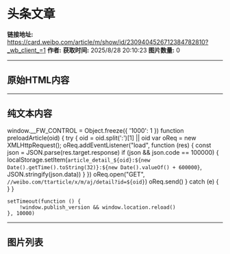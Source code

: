 # 头条文章

**链接地址:** https://card.weibo.com/article/m/show/id/2309404526712384782810?_wb_client_=1
**作者:** 
**获取时间:** 2025/8/28 20:10:23
**图片数量:** 0

---

## 原始HTML内容


<div id="app">
    <div class="m-loading-box-v2">
        <div class="top">
            <div class="line ht1"></div>
            <div class="line ht1 wt1"></div>
        </div>
        <div class="con">
            <div class="line"></div>
            <div class="line"></div>
            <div class="line"></div>
            <div class="line wt2"></div>
        </div>
    </div>
</div>
<script>
    window.__FW_CONTROL = Object.freeze({
        '1000': 1 
    })
    function preloadArticle(oid) {
        try {
            oid = oid.split(':')[1] || oid
            var oReq = new XMLHttpRequest();
            oReq.addEventListener("load", function (res) {
                const json = JSON.parse(res.target.response)
                if (json && json.code == 100000) {
                    localStorage.setItem(`article_detail_${oid}:${new Date().getTime().toString(32)}:${new Date().valueOf() + 600000}`, JSON.stringify(json.data))
                }
            })
            oReq.open("GET", `//weibo.com/ttarticle/x/m/aj/detail?id=${oid}`)
            oReq.send()
        } catch (e) {
        }
    }
</script>
<script>
    setTimeout(function () {
        !window.publish_version && window.location.reload()
    }, 10000)
</script>
<link href="//js.t.sinajs.cn/t6/toutiao/article/h5/static/fw.css?v=431a3cc8645ac7c0fe8111f55b3d923d" type="text/css" rel="stylesheet">

<script src="//js.t.sinajs.cn/t6/toutiao/article/h5/fw.js?v=431a3cc8645ac7c0fe8111f55b3d923d"></script>




---

## 纯文本内容

window.__FW_CONTROL = Object.freeze({
        '1000': 1 
    })
    function preloadArticle(oid) {
        try {
            oid = oid.split(':')[1] || oid
            var oReq = new XMLHttpRequest();
            oReq.addEventListener("load", function (res) {
                const json = JSON.parse(res.target.response)
                if (json && json.code == 100000) {
                    localStorage.setItem(`article_detail_${oid}:${new Date().getTime().toString(32)}:${new Date().valueOf() + 600000}`, JSON.stringify(json.data))
                }
            })
            oReq.open("GET", `//weibo.com/ttarticle/x/m/aj/detail?id=${oid}`)
            oReq.send()
        } catch (e) {
        }
    }


    setTimeout(function () {
        !window.publish_version && window.location.reload()
    }, 10000)

---

## 图片列表


